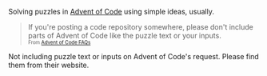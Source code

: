 Solving puzzles in [Advent of Code](https://adventofcode.com/) using simple ideas, usually.

>If you're posting a code repository somewhere, please don't include parts of Advent of Code like the puzzle text or your inputs. 
<br><sub><sup>From [Advent of Code FAQs](https://adventofcode.com/2024/about)</sup></sub>

Not including puzzle text or inputs on Advent of Code's request. Please find them from their website.